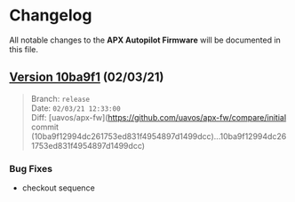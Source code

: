 # Changelog

All notable changes to the **APX Autopilot Firmware** will be documented in this file.

## [Version 10ba9f1](https://github.com/uavos/apx-fw/releases/tag/10ba9f1) (02/03/21)

> Branch: `release`\
> Date: `02/03/21 12:33:00`\
> Diff: [uavos/apx-fw](https://github.com/uavos/apx-fw/compare/initial commit (10ba9f12994dc261753ed831f4954897d1499dcc)...10ba9f12994dc261753ed831f4954897d1499dcc)

### Bug Fixes
* checkout sequence

